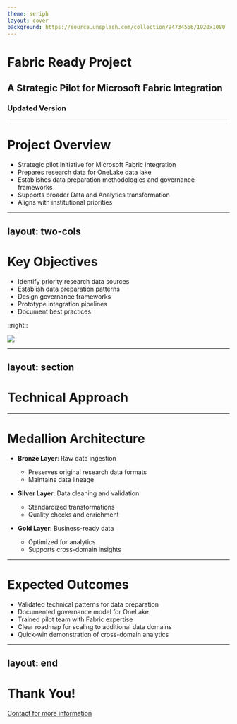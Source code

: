 ```yaml
---
theme: seriph
layout: cover
background: https://source.unsplash.com/collection/94734566/1920x1080
---
```


# Fabric Ready Project
## A Strategic Pilot for Microsoft Fabric Integration
### Updated Version

---

# Project Overview

- Strategic pilot initiative for Microsoft Fabric integration
- Prepares research data for OneLake data lake
- Establishes data preparation methodologies and governance frameworks
- Supports broader Data and Analytics transformation
- Aligns with institutional priorities

---
layout: two-cols
---

# Key Objectives

<v-clicks>

- Identify priority research data sources
- Establish data preparation patterns
- Design governance frameworks
- Prototype integration pipelines
- Document best practices

</v-clicks>

::right::

<div class="ml-4">
  <img src="https://source.unsplash.com/collection/94734566/800x600" class="h-80 rounded shadow" />
</div>

---
layout: section
---

# Technical Approach

---

# Medallion Architecture

<v-clicks>

- **Bronze Layer**: Raw data ingestion
  - Preserves original research data formats
  - Maintains data lineage

- **Silver Layer**: Data cleaning and validation
  - Standardized transformations
  - Quality checks and enrichment

- **Gold Layer**: Business-ready data
  - Optimized for analytics
  - Supports cross-domain insights

</v-clicks>

---

# Expected Outcomes

<v-clicks>

- Validated technical patterns for data preparation
- Documented governance model for OneLake
- Trained pilot team with Fabric expertise
- Clear roadmap for scaling to additional data domains
- Quick-win demonstration of cross-domain analytics

</v-clicks>

---
layout: end
---

# Thank You!

[Contact for more information](mailto:example@example.com) 